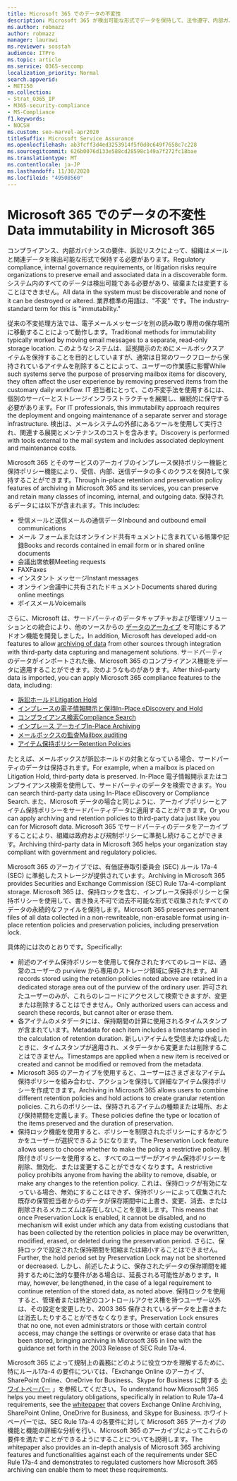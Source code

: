 ```yaml
---
title: Microsoft 365 でのデータの不変性
description: Microsoft 365 が検出可能な形式でデータを保持して、法令遵守、内部ガバナンスの要件、および訴訟のリスクに対処する方法について説明します。
ms.author: robmazz
author: robmazz
manager: laurawi
ms.reviewer: sosstah
audience: ITPro
ms.topic: article
ms.service: O365-seccomp
localization_priority: Normal
search.appverid:
- MET150
ms.collection:
- Strat_O365_IP
- M365-security-compliance
- MS-Compliance
f1.keywords:
- NOCSH
ms.custom: seo-marvel-apr2020
titleSuffix: Microsoft Service Assurance
ms.openlocfilehash: ab3fcff3d4ed3253914f5f0d0c649f7658c7c228
ms.sourcegitcommit: 626b0076d133e588cd28598c149a7f272fc18bae
ms.translationtype: MT
ms.contentlocale: ja-JP
ms.lasthandoff: 11/30/2020
ms.locfileid: "49508560"
---
```

# <a name="data-immutability-in-microsoft-365"></a><span data-ttu-id="31261-103">Microsoft 365 でのデータの不変性</span><span class="sxs-lookup"><span data-stu-id="31261-103">Data immutability in Microsoft 365</span></span>

<span data-ttu-id="31261-104">コンプライアンス、内部ガバナンスの要件、訴訟リスクによって、組織はメールと関連データを検出可能な形式で保持する必要があります。</span><span class="sxs-lookup"><span data-stu-id="31261-104">Regulatory compliance, internal governance requirements, or litigation risks require organizations to preserve email and associated data in a discoverable form.</span></span> <span data-ttu-id="31261-105">システム内のすべてのデータは検出可能である必要があり、破棄または変更することはできません。</span><span class="sxs-lookup"><span data-stu-id="31261-105">All data in the system must be discoverable and none of it can be destroyed or altered.</span></span> <span data-ttu-id="31261-106">業界標準の用語は、"不変" です。</span><span class="sxs-lookup"><span data-stu-id="31261-106">The industry-standard term for this is "immutability."</span></span>

<span data-ttu-id="31261-107">従来の不変処理方法では、電子メールメッセージを別の読み取り専用の保存場所に移動することによって動作します。</span><span class="sxs-lookup"><span data-stu-id="31261-107">Traditional methods for immutability typically worked by moving email messages to a separate, read-only storage location.</span></span> <span data-ttu-id="31261-108">このようなシステムは、証拠開示のためにメールボックスアイテムを保持することを目的としていますが、通常は日常のワークフローから保持されているアイテムを削除することによって、ユーザーの作業感に影響</span><span class="sxs-lookup"><span data-stu-id="31261-108">While such systems serve the purpose of preserving mailbox items for discovery, they often affect the user experience by removing preserved items from the customary daily workflow.</span></span> <span data-ttu-id="31261-109">IT 担当者にとって、この不変手法を使用するには、個別のサーバーとストレージインフラストラクチャを展開し、継続的に保守する必要があります。</span><span class="sxs-lookup"><span data-stu-id="31261-109">For IT professionals, this immutability approach requires the deployment and ongoing maintenance of a separate server and storage infrastructure.</span></span> <span data-ttu-id="31261-110">検出は、メールシステムの外部にあるツールを使用して実行され、関連する展開とメンテナンスのコストを含みます。</span><span class="sxs-lookup"><span data-stu-id="31261-110">Discovery is performed with tools external to the mail system and includes associated deployment and maintenance costs.</span></span>

<span data-ttu-id="31261-111">Microsoft 365 とそのサービスのアーカイブのインプレース保持ポリシー機能と保持ポリシー機能により、受信、内部、送信データの多くのクラスを保持して保持することができます。</span><span class="sxs-lookup"><span data-stu-id="31261-111">Through in-place retention and preservation policy features of archiving in Microsoft 365 and its services, you can preserve and retain many classes of incoming, internal, and outgoing data.</span></span> <span data-ttu-id="31261-112">保持されるデータには以下が含まれます。</span><span class="sxs-lookup"><span data-stu-id="31261-112">This includes:</span></span>

- <span data-ttu-id="31261-113">受信メールと送信メールの通信データ</span><span class="sxs-lookup"><span data-stu-id="31261-113">Inbound and outbound email communications</span></span>
- <span data-ttu-id="31261-114">メール フォームまたはオンラインド共有キュメントに含まれている帳簿や記録</span><span class="sxs-lookup"><span data-stu-id="31261-114">Books and records contained in email form or in shared online documents</span></span>
- <span data-ttu-id="31261-115">会議出席依頼</span><span class="sxs-lookup"><span data-stu-id="31261-115">Meeting requests</span></span>
- <span data-ttu-id="31261-116">FAX</span><span class="sxs-lookup"><span data-stu-id="31261-116">Faxes</span></span>
- <span data-ttu-id="31261-117">インスタント メッセージ</span><span class="sxs-lookup"><span data-stu-id="31261-117">Instant messages</span></span>
- <span data-ttu-id="31261-118">オンライン会議中に共有されたドキュメント</span><span class="sxs-lookup"><span data-stu-id="31261-118">Documents shared during online meetings</span></span>
- <span data-ttu-id="31261-119">ボイスメール</span><span class="sxs-lookup"><span data-stu-id="31261-119">Voicemails</span></span>

<span data-ttu-id="31261-120">さらに、Microsoft は、サードパーティのデータキャプチャおよび管理ソリューションとの統合により、他のソースからの [データのアーカイブ](https://support.office.com/article/Archiving-third-party-data-in-Office-365-0ce338d5-3666-4a18-86ab-c6910ff408cc) を可能にするアドオン機能を開発しました。</span><span class="sxs-lookup"><span data-stu-id="31261-120">In addition, Microsoft has developed add-on features to allow [archiving of data](https://support.office.com/article/Archiving-third-party-data-in-Office-365-0ce338d5-3666-4a18-86ab-c6910ff408cc) from other sources through integration with third-party data capturing and management solutions.</span></span> <span data-ttu-id="31261-121">サードパーティのデータがインポートされた後、Microsoft 365 のコンプライアンス機能をデータに適用することができます。次のようなものがあります。</span><span class="sxs-lookup"><span data-stu-id="31261-121">After third-party data is imported, you can apply Microsoft 365 compliance features to the data, including:</span></span>

- [<span data-ttu-id="31261-122">訴訟ホールド</span><span class="sxs-lookup"><span data-stu-id="31261-122">Litigation Hold</span></span>](https://docs.microsoft.com/microsoft-365/compliance/create-a-litigation-hold)
- [<span data-ttu-id="31261-123">インプレースの電子情報開示と保持</span><span class="sxs-lookup"><span data-stu-id="31261-123">In-Place eDiscovery and Hold</span></span>](https://docs.microsoft.com/microsoft-365/compliance/manage-legal-investigations)
- [<span data-ttu-id="31261-124">コンプライアンス検索</span><span class="sxs-lookup"><span data-stu-id="31261-124">Compliance Search</span></span>](https://docs.microsoft.com/microsoft-365/compliance/search-for-content)
- [<span data-ttu-id="31261-125">インプレース アーカイブ</span><span class="sxs-lookup"><span data-stu-id="31261-125">In-Place Archiving</span></span>](https://docs.microsoft.com/microsoft-365/compliance/enable-archive-mailboxes)
- [<span data-ttu-id="31261-126">メールボックスの監査</span><span class="sxs-lookup"><span data-stu-id="31261-126">Mailbox auditing</span></span>](https://docs.microsoft.com/microsoft-365/compliance/enable-mailbox-auditing)
- [<span data-ttu-id="31261-127">アイテム保持ポリシー</span><span class="sxs-lookup"><span data-stu-id="31261-127">Retention Policies</span></span>](https://docs.microsoft.com/microsoft-365/compliance/retention-policies)

<span data-ttu-id="31261-128">たとえば、メールボックスが訴訟ホールドの対象となっている場合、サードパーティのデータは保持されます。</span><span class="sxs-lookup"><span data-stu-id="31261-128">For example, when a mailbox is placed on Litigation Hold, third-party data is preserved.</span></span> <span data-ttu-id="31261-129">In-Place 電子情報開示またはコンプライアンス検索を使用して、サードパーティのデータを検索できます。</span><span class="sxs-lookup"><span data-stu-id="31261-129">You can search third-party data using In-Place eDiscovery or Compliance Search.</span></span> <span data-ttu-id="31261-130">また、Microsoft データの場合と同じように、アーカイブポリシーとアイテム保持ポリシーをサードパーティデータに適用することができます。</span><span class="sxs-lookup"><span data-stu-id="31261-130">Or you can apply archiving and retention policies to third-party data just like you can for Microsoft data.</span></span> <span data-ttu-id="31261-131">Microsoft 365 でサードパーティのデータをアーカイブすることにより、組織は政府および規制ポリシーに準拠し続けることができます。</span><span class="sxs-lookup"><span data-stu-id="31261-131">Archiving third-party data in Microsoft 365 helps your organization stay compliant with government and regulatory policies.</span></span>

<span data-ttu-id="31261-132">Microsoft 365 のアーカイブでは、有価証券取引委員会 (SEC) ルール 17a-4 (SEC) に準拠したストレージが提供されています。</span><span class="sxs-lookup"><span data-stu-id="31261-132">Archiving in Microsoft 365 provides Securities and Exchange Commission (SEC) Rule 17a-4-compliant storage.</span></span> <span data-ttu-id="31261-133">Microsoft 365 は、保持ロックを含む、インプレース保持ポリシーと保持ポリシーを使用して、書き換え不可で消去不可能な形式で収集されたすべてのデータの永続的なファイルを保持します。</span><span class="sxs-lookup"><span data-stu-id="31261-133">Microsoft 365 preserves permanent files of all data collected in a non-rewriteable, non-erasable format using in-place retention policies and preservation policies, including preservation lock.</span></span>

<span data-ttu-id="31261-134">具体的には次のとおりです。</span><span class="sxs-lookup"><span data-stu-id="31261-134">Specifically:</span></span>

- <span data-ttu-id="31261-135">前述のアイテム保持ポリシーを使用して保存されたすべてのレコードは、通常のユーザーの purview から専用のストレージ領域に保持されます。</span><span class="sxs-lookup"><span data-stu-id="31261-135">All records stored using the retention policies noted above are retained in a dedicated storage area out of the purview of the ordinary user.</span></span> <span data-ttu-id="31261-136">許可されたユーザーのみが、これらのレコードにアクセスして検索できますが、変更または削除することはできません。</span><span class="sxs-lookup"><span data-stu-id="31261-136">Only authorized users can access and search these records, but cannot alter or erase them.</span></span>
- <span data-ttu-id="31261-137">各アイテムのメタデータには、保持期間の計算に使用されるタイムスタンプが含まれています。</span><span class="sxs-lookup"><span data-stu-id="31261-137">Metadata for each item includes a timestamp used in the calculation of retention duration.</span></span> <span data-ttu-id="31261-138">新しいアイテムを受信または作成したときに、タイムスタンプが適用され、メタデータから変更または削除することはできません。</span><span class="sxs-lookup"><span data-stu-id="31261-138">Timestamps are applied when a new item is received or created and cannot be modified or removed from the metadata.</span></span>
- <span data-ttu-id="31261-139">Microsoft 365 のアーカイブを使用すると、ユーザーはさまざまなアイテム保持ポリシーを組み合わせ、アクションを保持して詳細なアイテム保持ポリシーを作成できます。</span><span class="sxs-lookup"><span data-stu-id="31261-139">Archiving in Microsoft 365 allows users to combine different retention policies and hold actions to create granular retention policies.</span></span> <span data-ttu-id="31261-140">これらのポリシーは、保持されるアイテムの種類または場所、および保持期間を定義します。</span><span class="sxs-lookup"><span data-stu-id="31261-140">These policies define the type or location of the items preserved and the duration of preservation.</span></span>
- <span data-ttu-id="31261-141">保持ロック機能を使用すると、ポリシーを制限されたポリシーにするかどうかをユーザーが選択できるようになります。</span><span class="sxs-lookup"><span data-stu-id="31261-141">The Preservation Lock feature allows users to choose whether to make the policy a restrictive policy.</span></span> <span data-ttu-id="31261-142">制限付きポリシーを使用すると、すべてのユーザーがアイテム保持ポリシーを削除、無効化、または変更することができなくなります。</span><span class="sxs-lookup"><span data-stu-id="31261-142">A restrictive policy prohibits anyone from having the ability to remove, disable, or make any changes to the retention policy.</span></span> <span data-ttu-id="31261-143">これは、保持ロックが有効になっている場合、無効にすることはできず、保持ポリシーによって収集された既存の保管担当者からのデータが保存期間中に上書き、変更、消去、または削除されるメカニズムは存在しないことを意味します。</span><span class="sxs-lookup"><span data-stu-id="31261-143">This means that once Preservation Lock is enabled, it cannot be disabled, and no mechanism will exist under which any data from existing custodians that has been collected by the retention policies in place may be overwritten, modified, erased, or deleted during the preservation period.</span></span> <span data-ttu-id="31261-144">さらに、保持ロックで設定された保持期間を短縮または縮小することはできません。</span><span class="sxs-lookup"><span data-stu-id="31261-144">Further, the hold period set by Preservation Lock may not be shortened or decreased.</span></span> <span data-ttu-id="31261-145">しかし、前述したように、保存されたデータの保存期間を維持するために法的な要件がある場合は、延長される可能性があります。</span><span class="sxs-lookup"><span data-stu-id="31261-145">It may, however, be lengthened, in the case of a legal requirement to continue retention of the stored data, as noted above.</span></span> <span data-ttu-id="31261-146">保持ロックを使用すると、管理者または特定のコントロールアクセス権を持つユーザー以外は、その設定を変更したり、2003 365 保存されているデータを上書きまたは消去したりすることができなくなります。</span><span class="sxs-lookup"><span data-stu-id="31261-146">Preservation Lock ensures that no one, not even administrators or those with certain control access, may change the settings or overwrite or erase data that has been stored, bringing archiving in Microsoft 365 in line with the guidance set forth in the 2003 Release of SEC Rule 17a-4.</span></span>

<span data-ttu-id="31261-147">Microsoft 365 によって規制上の義務にどのように役立つかを理解するために、特にルール17a-4 の要件については、「Exchange Online のアーカイブ、SharePoint Online、OneDrive for Business、Skype for Business に関する [ホワイトペーパー](https://www.microsoft.com/microsoft-365/blog/wp-content/uploads/2015/11/Microsoft-EOA-White-Paper.pdf) 」を参照してください。</span><span class="sxs-lookup"><span data-stu-id="31261-147">To understand how Microsoft 365 helps you meet regulatory obligations, specifically in relation to Rule 17a-4 requirements, see the [whitepaper](https://www.microsoft.com/microsoft-365/blog/wp-content/uploads/2015/11/Microsoft-EOA-White-Paper.pdf) that covers Exchange Online Archiving, SharePoint Online, OneDrive for Business, and Skype for Business.</span></span> <span data-ttu-id="31261-148">ホワイトペーパーでは、SEC Rule 17a-4 の各要件に対して Microsoft 365 アーカイブの機能と機能の詳細な分析を行い、Microsoft 365 のアーカイブによってこれらの要件を満たすことができるようにすることについても説明します。</span><span class="sxs-lookup"><span data-stu-id="31261-148">The whitepaper also provides an in-depth analysis of Microsoft 365 archiving features and functionalities against each of the requirements under SEC Rule 17a-4 and demonstrates to regulated customers how Microsoft 365 archiving can enable them to meet these requirements.</span></span>
